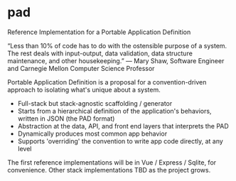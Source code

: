 # pad
Reference Implementation for a Portable Application Definition

“Less than 10% of code has to do with the ostensible purpose of a system. The rest deals with input-output, data validation, data structure maintenance, and other housekeeping.” 
— Mary Shaw, Software Engineer and Carnegie Mellon Computer Science Professor

Portable Application Definition is a proposal for a convention-driven approach to isolating what's unique about a system.
- Full-stack but stack-agnostic scaffolding / generator
- Starts from a hierarchical definition of the application's behaviors, written in JSON (the PAD format)
- Abstraction at the data, API, and front end layers that interprets the PAD
- Dynamically produces most common app behavior
- Supports 'overriding' the convention to write app code directly, at any level

The first reference implementations will be in Vue / Express / Sqlite, for convenience. Other stack implementations TBD as the project grows.
